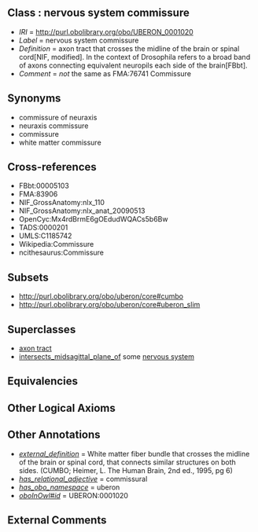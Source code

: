 
## Class : nervous system commissure

 * *IRI* = http://purl.obolibrary.org/obo/UBERON_0001020
 * *Label* = nervous system commissure
 * *Definition* = axon tract that crosses the midline of the brain or spinal cord[NIF, modified]. In the context of Drosophila refers to a broad band of axons connecting equivalent neuropils each side of the brain[FBbt].
 * *Comment* = *not* the same as FMA:76741 Commissure

## Synonyms

 * commissure of neuraxis
 * neuraxis commissure
 * commissure
 * white matter commissure

## Cross-references

 * FBbt:00005103
 * FMA:83906
 * NIF_GrossAnatomy:nlx_110
 * NIF_GrossAnatomy:nlx_anat_20090513
 * OpenCyc:Mx4rdBrmE6gOEdudWQACs5b6Bw
 * TADS:0000201
 * UMLS:C1185742
 * Wikipedia:Commissure
 * ncithesaurus:Commissure

## Subsets

 * http://purl.obolibrary.org/obo/uberon/core#cumbo
 * http://purl.obolibrary.org/obo/uberon/core#uberon_slim

## Superclasses

 * [axon tract](../../UBERON/18/UBERON_0001018.md)
 * [intersects_midsagittal_plane_of](../../BSPO/01/BSPO_0005001.md) some [nervous system](../../UBERON/16/UBERON_0001016.md)

## Equivalencies


## Other Logical Axioms


## Other Annotations

 * *[external_definition](../../UBPROP/01/UBPROP_0000001.md)* = White matter fiber bundle that crosses the midline of the brain or spinal cord, that connects similar structures on both sides. (CUMBO; Heimer, L. The Human Brain, 2nd ed., 1995, pg 6)
 * *[has_relational_adjective](../../UBPROP/07/UBPROP_0000007.md)* = commissural
 * *[has_obo_namespace](../../ce/oboInOwl#hasOBONamespace.md)* = uberon
 * *[oboInOwl#id](../../id/oboInOwl#id.md)* = UBERON:0001020

## External Comments

